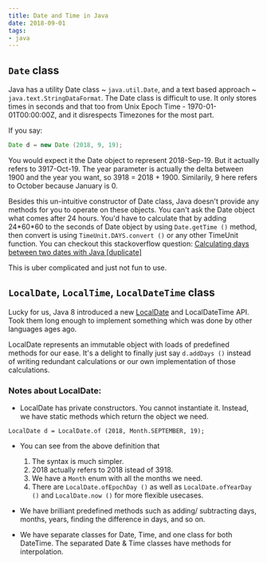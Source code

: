 ```yaml
---
title: Date and Time in Java
date: 2018-09-01
tags:
- java
---
```


## `Date` class

Java has a utility Date class ~ `java.util.Date`, and a text based approach ~ `java.text.StringDataFormat`. The Date class is difficult to use. It only stores times in seconds and that too from Unix Epoch Time - 1970-01-01T00:00:00Z, and it disrespects Timezones for the most part.

If you say: 
```java
Date d = new Date (2018, 9, 19);
```

You would expect it the Date object to represent 2018-Sep-19. But it actually refers to 3917-Oct-19. The year parameter is actually the delta between 1900 and the year you want, so 3918 = 2018 + 1900. Similarily, 9 here refers to October because January is 0.

Besides this un-intuitive constructor of Date class, Java doesn't provide any methods for you to operate on these objects. You can't ask the Date object what comes after 24 hours. You'd have to calculate that by adding 24\*60\*60 to the seconds of Date object by using `Date.getTime ()` method, then convert is using `TimeUnit.DAYS.convert ()` or any other TimeUnit function. You can checkout this stackoverflow question: [Calculating days between two dates with Java \[duplicate\]
](https://stackoverflow.com/questions/20165564/calculating-days-between-two-dates-with-java)

This is uber complicated and just not fun to use. 

## `LocalDate`, `LocalTime`, `LocalDateTime` class

Lucky for us, Java 8 introduced a new [LocalDate](https://docs.oracle.com/javase/8/docs/api/java/time/LocalDate.html) and LocalDateTime API. Took them long enough to implement something which was done by other languages ages ago.

LocalDate represents an immutable object with loads of predefined methods for our ease. It's a delight to finally just say `d.addDays ()` instead of writing redundant calculations or our own implementation of those calculations.

### Notes about LocalDate:

* LocalDate has private constructors. You cannot instantiate it. Instead, we have static methods which return the object we need.

`LocalDate d = LocalDate.of (2018, Month.SEPTEMBER, 19);`

* You can see from the above definition that 
    1. The syntax is much simpler.
    2. 2018 actually refers to 2018 istead of 3918.
    3. We have a `Month` enum with all the months we need.
    4. There are `LocalDate.ofEpochDay ()` as well as `LocalDate.ofYearDay ()` and `LocalDate.now ()` for more flexible usecases.

* We have brilliant predefined methods such as adding/ subtracting days, months, years, finding the difference in days, and so on.

* We have separate classes for Date, Time, and one class for both DateTime. The separated Date & Time classes have methods for interpolation.
